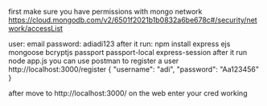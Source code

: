 first make sure you have permissions with mongo network
https://cloud.mongodb.com/v2/6501f2021b1b0832a6be678c#/security/network/accessList


user: email
password: adiadi123
after it run: 
npm install express ejs mongoose bcryptjs passport passport-local express-session
after it run 
node app.js
you can use postman to register a user
http://localhost:3000/register
{
    "username": "adi",
    "password": "Aa123456"
}

after move to http://localhost:3000/ on the web
enter your cred
working
